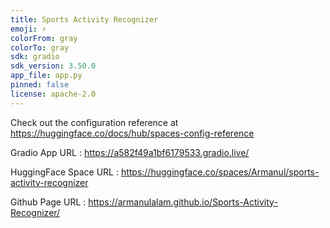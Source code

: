 ```yaml
---
title: Sports Activity Recognizer
emoji: ⚡
colorFrom: gray
colorTo: gray
sdk: gradio
sdk_version: 3.50.0
app_file: app.py
pinned: false
license: apache-2.0
---
```


Check out the configuration reference at https://huggingface.co/docs/hub/spaces-config-reference


Gradio App URL : https://a582f49a1bf6179533.gradio.live/

HuggingFace Space URL : https://huggingface.co/spaces/Armanul/sports-activity-recognizer

Github Page URL : https://armanulalam.github.io/Sports-Activity-Recognizer/
